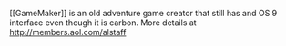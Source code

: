 [[GameMaker]] is an old adventure game creator that still has and OS 9 interface even though it is carbon. More details at http://members.aol.com/alstaff